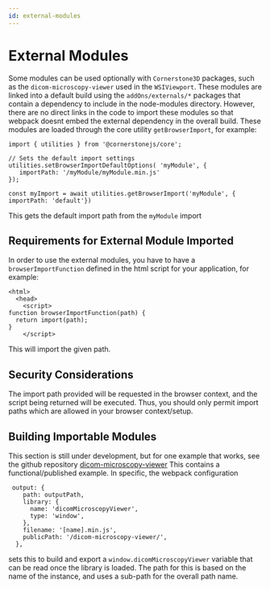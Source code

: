 ```yaml
---
id: external-modules
---
```


# External Modules

Some modules can be used optionally with `Cornerstone3D` packages, such as the
`dicom-microscopy-viewer` used in the `WSIViewport`. These modules are linked
into a default build using the `addOns/externals/*` packages that contain
a dependency to include in the node-modules directory. However, there are
no direct links in the code to import these modules so that webpack doesnt
embed the external dependency in the overall build. These modules are loaded
through the core utility `getBrowserImport`, for example:

```
import { utilities } from '@cornerstonejs/core';

// Sets the default import settings
utilities.setBrowserImportDefaultOptions( 'myModule', {
   importPath: '/myModule/myModule.min.js'
});

const myImport = await utilities.getBrowserImport('myModule', { importPath: 'default'})
```

This gets the default import path from the `myModule` import

## Requirements for External Module Imported

In order to use the external modules, you have to have a `browserImportFunction`
defined in the html script for your application, for example:

```
<html>
  <head>
    <script>
function browserImportFunction(path) {
  return import(path);
}
    </script>
```

This will import the given path.

## Security Considerations

The import path provided will be requested in the browser context, and the script
being returned will be executed. Thus, you should only permit import paths
which are allowed in your browser context/setup.

## Building Importable Modules

This section is still under development, but for one example that works, see
the github repository [dicom-microscopy-viewer](https://github.com/ImagingDataCommons/dicom-microscopy-viewer)
This contains a functional/published example. In specific, the webpack configuration

```
 output: {
    path: outputPath,
    library: {
      name: 'dicomMicroscopyViewer',
      type: 'window',
    },
    filename: '[name].min.js',
    publicPath: '/dicom-microscopy-viewer/',
  },
```

sets this to build and export a `window.dicomMicroscopyViewer` variable that can
be read once the library is loaded. The path for this is based on the name of the
instance, and uses a sub-path for the overall path name.
